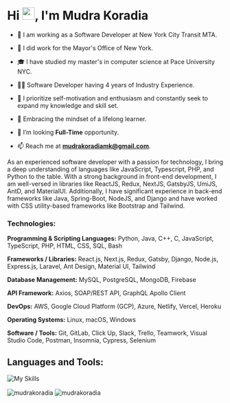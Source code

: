 <h1 align="left">Hi <img src="https://github.com/sciencepal/sciencepal/blob/master/assets/Hi.gif" width="29px">, I'm Mudra Koradia</h1>

- 💼 I am working as a Software Developer at New York City Transit MTA.

- 💼 I did work for the Mayor's Office of New York.

- 🎓 I have studied my master's in computer science at Pace University NYC.
  
- 👨‍💻 Software Developer having 4 years of Industry Experience.
  
- 🌟 I prioritize self-motivation and enthusiasm and constantly seek to expand my knowledge and skill set.
  
- 🌱 Embracing the mindset of a lifelong learner.
  
- 🤝 I’m looking **Full-Time** opportunity.
  
- 📫 Reach me at **mudrakoradiamk@gmail.com**.

As an experienced software developer with a passion for technology, I bring a deep understanding of languages like JavaScript, Typescript, PHP, and Python to the table. With a strong background in front-end development, I am well-versed in libraries like ReactJS, Redux, NextJS, GatsbyJS, UmiJS, AntD, and MaterialUI. Additionally, I have significant experience in back-end frameworks like Java, Spring-Boot, NodeJS, and Django and have worked with CSS utility-based frameworks like Bootstrap and Tailwind.

### Technologies:

**Programming & Scripting Languages:** Python, Java, C++, C, JavaScript, TypeScript, PHP, HTML, CSS, SQL, Bash

**Frameworks / Libraries:** React.js, Next.js, Redux, Gatsby, Django, Node.js, Express.js, Laravel, Ant Design, Material UI, Tailwind 

**Database Management:** MySQL, PostgreSQL, MongoDB, Firebase 

**API Framework:** Axios, SOAP/REST API, GraphQL Apollo Client 

**DevOps:** AWS, Google Cloud Platform (GCP), Azure, Netlify, Vercel, Heroku 

**Operating Systems:** Linux, macOS, Windows 

**Software / Tools:** Git, GitLab, Click Up, Slack, Trello, Teamwork, Visual Studio Code, Postman, Insomnia, Cypress, Selenium


<!-- <h2 align="left">Connect with me:</h2> -->

<!--   <p align="left"> -->
<!--   <a href="https://www.linkedin.com/in/mudra523"> -->
<!--     <img align="left" alt="MudraKoradia" width="22px" src="https://raw.githubusercontent.com/peterthehan/peterthehan/master/assets/linkedin.svg" /> -->
<!--   </a> -->
<!--   <a href="https://twitter.com/KoradiaMudra"> -->
<!--     <img align="left" alt="MudraKoradia" width="22px" src="https://raw.githubusercontent.com/peterthehan/peterthehan/master/assets/twitter.svg" /> -->
<!--   </a> -->
<!--   <a href=#"> -->
<!--     <img align="left" alt="MudraKoradia" width="22px" src="https://raw.githubusercontent.com/peterthehan/peterthehan/master/assets/discord.svg" /> -->
<!--   </a> -->
<!--   <a href="https://github.com/mudra523"> -->
<!--     <img align="left" alt="MudraKoradia" width="22px" src="https://raw.githubusercontent.com/peterthehan/peterthehan/master/assets/github.svg" /> -->
<!--   </a> -->
<!--     <img src="https://komarev.com/ghpvc/?username=mudra523&label=Profile%20views&color=0e75b6&style=flat" alt="mudrakoradia" /> -->
<!-- </p> -->

<h2 align="left">Languages and Tools:</h2>

![My Skills](https://skillicons.dev/icons?i=js,ts,git,html,css,sass,styledcomponents,bootstrap,tailwind,materialui,java,spring,express,react,redux,next,gatsby,graphql,php,nodejs,laravel,mysql,mongodb,firebase,python,cpp,codepen,vscode,idea,aws,gcp,vercel,netlify,heroku,linux,bash)


<p align="left"><img align="center" src="https://github-readme-stats.vercel.app/api?username=mudra523&show_icons=true&locale=en&include_all_commits=true&theme=buefy&hide_border=true" alt="mudrakoradia" />
<img align="center" src="https://github-readme-stats.vercel.app/api/top-langs/?username=mudra523&layout=compact&theme=buefy&hide_border=true" alt="mudrakoradia"/></p>
